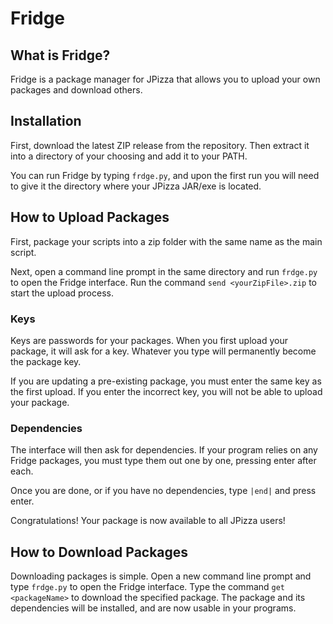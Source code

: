 
# Fridge

## What is Fridge?

Fridge is a package manager for JPizza that allows you to upload your own packages and
download others.

## Installation

First, download the latest ZIP release from the repository. Then extract it into a directory of
your choosing and add it to your PATH.

You can run Fridge by  typing `frdge.py`, and upon the first run you will need to give it
the directory where your JPizza JAR/exe is located.

## How to Upload Packages

First, package your scripts into a zip folder with the same name as the main script.

Next, open a command line prompt in the same directory and run `frdge.py` to open the Fridge
interface. Run the command `send <yourZipFile>.zip` to start the upload process.

### Keys

Keys are passwords for your packages. When you first upload your package, it will ask for a key.
Whatever you type will permanently become the package key.

If you are updating a pre-existing package, you must enter the same key as the first upload.
If you enter the incorrect key, you will not be able to upload your package.

### Dependencies

The interface will then ask for dependencies. If your program relies on any Fridge packages,
you must type them out one by one, pressing enter after each.

Once you are done, or if you have no dependencies, type `|end|` and press enter.

Congratulations! Your package is now available to all JPizza users!

## How to Download Packages

Downloading packages is simple. Open a new command line prompt and type `frdge.py` to open the
Fridge interface. Type the command `get <packageName>` to download the specified package.
The package and its dependencies will be installed, and are now usable in your programs.
